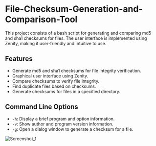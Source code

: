 # File-Checksum-Generation-and-Comparison-Tool

This project consists of a bash script for generating and comparing md5 and sha1 checksums for files. The user interface is implemented using Zenity, making it user-friendly and intuitive to use.

## Features

- Generate md5 and sha1 checksums for file integrity verification.
- Graphical user interface using Zenity.
- Compare checksums to verify file integrity.
- Find duplicate files based on checksums.
- Generate checksums for files in a specified directory.

## Command Line Options

- `-h`: Display a brief program and option information.
- `-v`: Show author and program version information.
- `-g`: Open a dialog window to generate a checksum for a file.

![Screenshot_1](https://github.com/MaxBesarab/File-Checksum-Generation-and-Comparison-Tool/assets/62891819/22d2b4e8-9007-4d63-aac5-e599ffd164d5)
